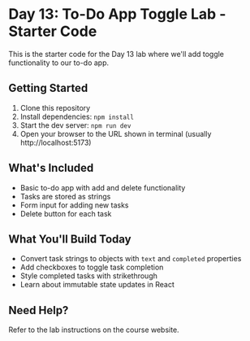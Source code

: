 # Day 13: To-Do App Toggle Lab - Starter Code

This is the starter code for the Day 13 lab where we'll add toggle functionality to our to-do app.

## Getting Started

1. Clone this repository
2. Install dependencies: `npm install`
3. Start the dev server: `npm run dev`
4. Open your browser to the URL shown in terminal (usually http://localhost:5173)

## What's Included

- Basic to-do app with add and delete functionality
- Tasks are stored as strings
- Form input for adding new tasks
- Delete button for each task

## What You'll Build Today

- Convert task strings to objects with `text` and `completed` properties
- Add checkboxes to toggle task completion
- Style completed tasks with strikethrough
- Learn about immutable state updates in React

## Need Help?

Refer to the lab instructions on the course website.
